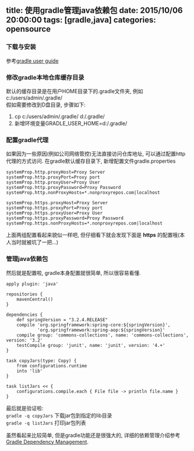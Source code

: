 title: 使用gradle管理java依赖包
date: 2015/10/06 20:00:00
tags: [gradle,java]
categories: opensource
---

### 下载与安装
参考[gradle user guide](https://docs.gradle.org/current/userguide/installation.html)

### 修改gradle本地仓库缓存目录
默认的缓存目录是在用户HOME目录下的.gradle文件夹, 例如c:/users/admin/.gradle/  
假如需要修改到D盘目录, 步骤如下:
1. cp c:/users/admin/.gradle/ d:/.gradle/  
2. 新增环境变量GRADLE_USER_HOME=d:/.gradle/

### 配置gradle代理
如果因为一些原因(例如公司网络管控)无法直接访问仓库地址, 可以通过配置http代理的方式访问.
在gradle默认缓存目录下, 新增配置文件gradle.properties  
```
systemProp.http.proxyHost=Proxy Server
systemProp.http.proxyPort=Proxy port
systemProp.http.proxyUser=Proxy User
systemProp.http.proxyPassword=Proxy Password
systemProp.http.nonProxyHosts=*.nonproxyrepos.com|localhost

systemProp.https.proxyHost=Proxy Server
systemProp.https.proxyPort=Proxy port
systemProp.https.proxyUser=Proxy User
systemProp.https.proxyPassword=Proxy Password
systemProp.https.nonProxyHosts=*.nonproxyrepos.com|localhost
```
上面两组配置看起来貌似一样吧, 但仔细看下就会发现下面是 **https** 的配置哦(本人当时就被坑了一把...)

### 管理java依赖包

然后就是配置啦, gradle本身配置就很简单, 所以很容易看懂.
```
apply plugin: 'java'

repositories {
    mavenCentral()
}

dependencies {
    def springVersion = "3.2.4.RELEASE"
    compile 'org.springframework:spring-core:${springVersion}',
            'org.springframework:spring-aop:${springVersion}'
    compile group: 'commons-collections', name: 'commons-collections', version: '3.2'
    testCompile group: 'junit', name: 'junit', version: '4.+'
}

task copyJars(type: Copy) {
    from configurations.runtime
    into 'lib'
}

task listJars << {
    configurations.compile.each { File file -> println file.name }
}
```
最后就是验证啦:   
`gradle -q copyJars` 下载jar包到指定的lib目录  
`gradle -q listJars` 打印jar包列表

虽然看起来比较简单, 但是gradle功能还是很强大的, 详细的依赖管理介绍参考[Gradle Dependency Management](https://docs.gradle.org/current/userguide/dependency_management.html).
